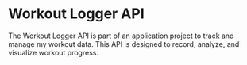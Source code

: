 # Workout Logger API

The Workout Logger API is part of an application project to track and manage my workout data. This API is designed to record, analyze, and visualize workout progress.